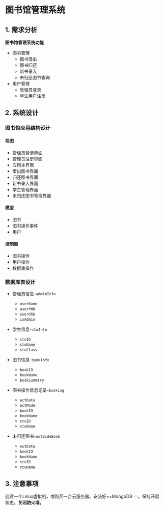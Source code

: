 # 图书馆管理系统

## 1. 需求分析

**图书馆管理系统功能**

- 图书管理
  - 图书借出
  - 图书归还
  - 新书录入
  - 未归还图书查询
- 用户管理
  - 管理员登录
  - 学生用户注册



## 2. 系统设计

### 图书馆应用结构设计

#### 视图

- 管理员登录界面
- 管理员注册界面
- 应用主界面
- 借出图书界面
- 归还图书界面
- 新书录入界面
- 学生管理界面
- 未归还图书管理界面

#### 模型

- 图书
- 图书操作事件
- 用户

#### 控制器

- 图书操作
- 用户操作
- 数据库操作



### 数据库表设计

- 管理员信息-`adminInfo`
  - `userName`
  - `userPWD`
  - `userORG`
  - `isAdmin`

- 学生信息-`stuInfo`
  - `stuID`
  - `stuName`
  - `stuClass`

- 图书信息-`bookInfo`
  - `bookID`
  - `bookName`
  - `bookSummary`

- 图书操作信息记录-`bookLog`
  - `actDate`
  - `actMode`
  - `bookID`
  - `bookName`
  - `stuID`
  - `stuName`

- 未归还图书-`outSideBook`
  - `outDate`
  - `bookID`
  - `bookName`
  - `stuID`
  - `stuName`




## 3. 注意事项

创建一个Linux虚拟机，或购买一台云服务器。安装好==MongoDB==，保持开启状态。**关闭防火墙。**


